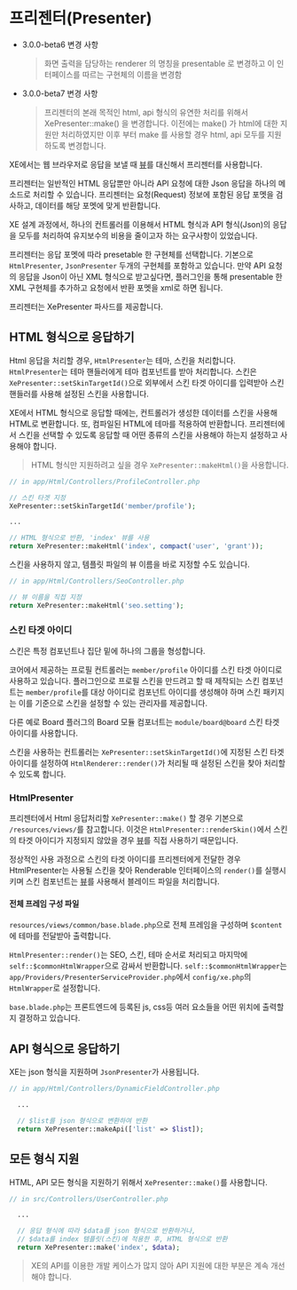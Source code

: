 # 프리젠터\(Presenter\)

* 3.0.0-beta6 변경 사항 

  > 화면 출력을 담당하는 renderer 의 명칭을 presentable 로 변경하고 이 인터페이스를 따르는 구현체의 이름을 변경함

* 3.0.0-beta7 변경 사항 

  > 프리젠터의 본래 목적인 html, api 형식의 유연한 처리를 위해서 XePresenter::make\(\) 을 변경합니다. 이전에는 make\(\) 가 html에 대한 지원만 처리하였지만 이후 부터 make 를 사용할 경우 html, api 모두를 지원하도록 변경합니다.

XE에서는 웹 브라우저로 응답을 보낼 때 [뷰](https://xpressengine.gitbooks.io/xpressengine-manual/content/ko/docs/5.0/views)를 대신해서 프리젠터를 사용합니다.

프리젠터는 일반적인 HTML 응답뿐만 아니라 API 요청에 대한 Json 응답을 하나의 메소드로 처리할 수 있습니다. 프리젠터는 요청\(Request\) 정보에 포함된 응답 포멧을 검사하고, 데이터를 해당 포멧에 맞게 반환합니다.

XE 설계 과정에서, 하나의 컨트롤러를 이용해서 HTML 형식과 API 형식\(Json\)의 응답을 모두를 처리하여 유지보수의 비용을 줄이고자 하는 요구사항이 있었습니다.

프리젠터는 응답 포멧에 따라 presetable 한 구현체를 선택합니다. 기본으로 `HtmlPresenter`, `JsonPresenter` 두개의 구현체를 포함하고 있습니다. 만약 API 요청의 응답을 Json이 아닌 XML 형식으로 받고싶다면, 플러그인을 통해 presentable 한 XML 구현체를 추가하고 요청에서 반환 포멧을 xml로 하면 됩니다.

프리젠터는 XePresenter 파사드를 제공합니다.

## HTML 형식으로 응답하기

Html 응답을 처리할 경우, `HtmlPresenter`는 테마, 스킨을 처리합니다. `HtmlPresenter`는 테마 핸들러에게 테마 컴포넌트를 받아 처리합니다. 스킨은 `XePresenter::setSkinTargetId()`으로 외부에서 스킨 타겟 아이디를 입력받아 스킨 핸들러를 사용해 설정된 스킨을 사용합니다.

XE에서 HTML 형식으로 응답할 때에는, 컨트롤러가 생성한 데이터를 스킨을 사용해 HTML로 변환합니다. 또, 컴파일된 HTML에 테마를 적용하여 반환합니다. 프리젠터에서 스킨을 선택할 수 있도록 응답할 때 어떤 종류의 스킨을 사용해야 하는지 설정하고 사용해야 합니다.

> HTML 형식만 지원하려고 싶을 경우 `XePresenter::makeHtml()`을 사용합니다.

```php
// in app/Html/Controllers/ProfileController.php

// 스킨 타겟 지정
XePresenter::setSkinTargetId('member/profile');

...

// HTML 형식으로 반환, 'index' 뷰를 사용
return XePresenter::makeHtml('index', compact('user', 'grant'));
```

스킨을 사용하지 않고, 템플릿 파일의 뷰 이름을 바로 지정할 수도 있습니다.

```php
// in app/Html/Controllers/SeoController.php

// 뷰 이름을 직접 지정
return XePresenter::makeHtml('seo.setting');
```

### 스킨 타겟 아이디

스킨은 특정 컴포넌트나 집단 밑에 하나의 그룹을 형성합니다.

코어에서 제공하는 프로필 컨트롤러는 `member/profile` 아이디를 스킨 타겟 아이디로 사용하고 있습니다. 플러그인으로 프로필 스킨을 만드려고 할 때 제작되는 스킨 컴포넌트는 `member/profile`를 대상 아이디로 컴포넌트 아이디를 생성해야 하며 스킨 패키지는 이를 기준으로 스킨을 설정할 수 있는 관리자를 제공합니다.

다른 예로 Board 플러그의 Board 모듈 컴포너트는 `module/board@board` 스킨 타겟 아이디를 사용합니다.

스킨을 사용하는 컨트롤러는 `XePresenter::setSkinTargetId()`에 지정된 스킨 타겟 아이디를 설정하여 `HtmlRenderer::render()`가 처리될 때 설정된 스킨을 찾아 처리할 수 있도록 합니다.

### HtmlPresenter

프리젠터에서 Html 응답처리할 `XePresenter::make()` 할 경우 기본으로 `/resources/views/`를 참고합니다. 이것은 `HtmlPresenter::renderSkin()`에서 스킨의 타겟 아이디가 지정되지 않았을 경우 [뷰](https://xpressengine.gitbooks.io/xpressengine-manual/content/ko/docs/5.0/views)를 직접 사용하기 때문입니다.

정상적인 사용 과정으로 스킨의 타겟 아이디를 프리젠터에게 전달한 경우 HtmlPresenter는 사용될 스킨을 찾아 Renderable 인터페이스의 `render()`를 실행시키며 스킨 컴포넌트는 [뷰](https://xpressengine.gitbooks.io/xpressengine-manual/content/ko/docs/5.0/views)를 사용해서 블레이드 파일을 처리합니다.

#### 전체 프레임 구성 파일

`resources/views/common/base.blade.php`으로 전체 프레임을 구성하며 `$content`에 테마를 전달받아 출력합니다.

`HtmlPresenter::render()`는 SEO, 스킨, 테마 순서로 처리되고 마지막에 `self::$commonHtmlWrapper`으로 감싸서 반환합니다. `self::$commonHtmlWrapper`는 `app/Providers/PresenterServiceProvider.php`에서 `config/xe.php`의 `HtmlWrapper`로 설정합니다.

`base.blade.php`는 프론트엔드에 등록된 js, css등 여러 요소들을 어떤 위치에 출력할지 결정하고 있습니다.

## API 형식으로 응답하기

XE는 json 형식을 지원하며 `JsonPresenter`가 사용됩니다.

```php
// in app/Html/Controllers/DynamicFieldController.php

  ...

  // $list를 json 형식으로 변환하여 반환
  return XePresenter::makeApi(['list' => $list]);
```

## 모든 형식 지원

HTML, API 모든 형식을 지원하기 위해서 `XePresenter::make()`를 사용합니다.

```php
// in src/Controllers/UserController.php

  ...

  // 응답 형식에 따라 $data를 json 형식으로 반환하거나, 
  // $data를 index 템플릿(스킨)에 적용한 후, HTML 형식으로 반환
  return XePresenter::make('index', $data);
```

> XE의 API를 이용한 개발 케이스가 많지 않아 API 지원에 대한 부분은 계속 개선해야 합니다.

